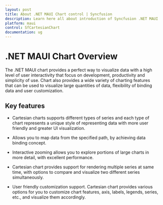 ```yaml
---
layout: post
title: About .NET MAUI Chart control | Syncfusion
description: Learn here all about introduction of Syncfusion .NET MAUI Chart (SfCartesianChart) control with key features and more.
platform: maui
control: SfCartesianChart
documentation: ug
---
```


# .NET MAUI Chart Overview

The .NET MAUI chart provides a perfect way to visualize data with a high level of user interactivity that focus on development, productivity and simplicity of use. Chart also provides a wide variety of charting features that can be used to visualize large quantities of data, flexibility of binding data and user customization. 

## Key features

* Cartesian charts supports different types of series and each type of chart represents a unique style of representing data with more user friendly and greater UI visualization.

* Allows you to map data from the specified path, by achieving data binding concept.

* Interactive zooming allows you to explore portions of large charts in more detail, with excellent performance.

* Cartesian chart provides support for rendering multiple series at same time, with options to compare and visualize two different series simultaneously.

* User friendly customization support. Cartesian chart provides various options for you to customize chart features, axis, labels, legends, series, etc., and visualize them accordingly.
